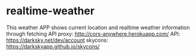 # realtime-weather
This weather APP shows current location and realtime weather information through fetching API 
proxy: http://cors-anywhere.herokuapp.com/ 
API: https://darksky.net/dev/account 
skycons: https://darkskyapp.github.io/skycons/
